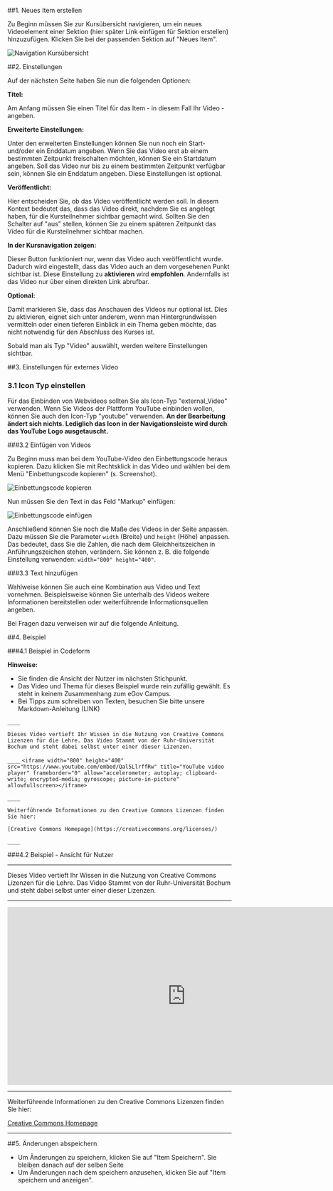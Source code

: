 ##1. Neues Item erstellen

Zu Beginn müssen Sie zur Kursübersicht navigieren, um ein neues Videoelement einer Sektion (hier später Link einfügen für Sektion erstellen) hinzuzufügen. Klicken Sie bei der passenden Sektion auf "Neues Item".

![Navigation Kursübersicht](/images/items/Navigation_zur_Kursstruktur.png)
		


##2. Einstellungen

Auf der nächsten Seite haben Sie nun die folgenden Optionen:


**Titel:** 

Am Anfang müssen Sie einen Titel für das Item - in diesem Fall Ihr Video - angeben. 


**Erweiterte Einstellungen:** 

Unter den erweiterten Einstellungen können Sie nun noch ein Start- und/oder ein Enddatum angeben. Wenn Sie das Video erst ab einem bestimmten Zeitpunkt freischalten möchten, können Sie ein Startdatum angeben. Soll das Video nur bis zu einem bestimmten Zeitpunkt verfügbar sein, können Sie ein Enddatum angeben. Diese Einstellungen ist optional. 


**Veröffentlicht:** 

Hier entscheiden Sie, ob das Video veröffentlicht werden soll. In diesem Kontext bedeutet das, dass das Video direkt, nachdem Sie es angelegt haben, für die Kursteilnehmer sichtbar gemacht wird. Sollten Sie den Schalter auf "aus" stellen, können Sie zu einem späteren Zeitpunkt das Video für die Kursteilnehmer sichtbar machen. 


**In der Kursnavigation zeigen:** 

Dieser Button funktioniert nur, wenn das Video auch veröffentlicht wurde. Dadurch wird eingestellt, dass das Video auch an dem vorgesehenen Punkt sichtbar ist. Diese Einstellung zu **aktivieren** wird **empfohlen**. Andernfalls ist das Video nur über einen direkten Link abrufbar.

**Optional:** 

Damit markieren Sie, dass das Anschauen des Videos nur optional ist. Dies zu aktivieren, eignet sich unter anderem, wenn man Hintergrundwissen vermitteln  oder einen tieferen Einblick in ein Thema geben möchte, das nicht notwendig für den Abschluss des Kurses ist. 

Sobald man als Typ "Video" auswählt, werden weitere Einstellungen sichtbar.

##3. Einstellungen für externes Video

### 3.1 Icon Typ einstellen

Für das Einbinden von Webvideos sollten Sie als Icon-Typ "external_Video" verwenden. Wenn Sie Videos der Plattform YouTube einbinden wollen, können Sie auch den Icon-Typ "youtube" verwenden. **An der Bearbeitung ändert sich nichts. Lediglich das Icon in der Navigationsleiste wird durch das YouTube Logo ausgetauscht.**


###3.2 Einfügen von Videos

Zu Beginn muss man bei dem YouTube-Video den Einbettungscode heraus kopieren. Dazu klicken Sie mit Rechtsklick in das Video und wählen bei dem Menü "Einbettungscode kopieren" (s. Screenshot). 

![Einbettungscode kopieren](/images/items/Video_einbetten.png)

Nun müssen Sie den Text in das Feld "Markup" einfügen:

![Einbettungscode einfügen](/images/items/Einbettungscode_einfuegen.png)

Anschließend können Sie noch die Maße des Videos in der Seite anpassen. Dazu müssen Sie die Parameter ``width`` (Breite) und ``height`` (Höhe) anpassen. Das bedeutet, dass Sie die Zahlen, die nach dem Gleichheitszeichen in Anführungszeichen stehen, verändern. Sie können z. B. die folgende Einstellung verwenden: ``width="800" height="400"``.

###3.3 Text hinzufügen

Wahlweise können Sie auch eine Kombination aus Video und Text vornehmen. Beispielsweise können Sie unterhalb des Videos weitere Informationen bereitstellen oder weiterführende Informationsquellen angeben. 

Bei Fragen dazu verweisen wir auf die folgende Anleitung. 

##4. Beispiel 

###4.1 Beispiel in Codeform

**Hinweise:**  

- Sie finden die Ansicht der Nutzer im nächsten Stichpunkt.  
- Das Video und Thema für dieses Beispiel wurde rein zufällig gewählt. Es steht in keinem Zusammenhang zum eGov Campus.  
- Bei Tipps zum schreiben von Texten, besuchen Sie bitte unsere Markdown-Anleitung (LINK)


``____``

``Dieses Video vertieft Ihr Wissen in die Nutzung von Creative Commons Lizenzen für die Lehre. Das Video Stammt von der Ruhr-Universität Bochum und steht dabei selbst unter einer dieser Lizenzen.``

``____``
``<iframe width="800" height="400" src="https://www.youtube.com/embed/Qal5LlrffRw" title="YouTube video player" frameborder="0" allow="accelerometer; autoplay; clipboard-write; encrypted-media; gyroscope; picture-in-picture" allowfullscreen></iframe>``

``____``

``Weiterführende Informationen zu den Creative Commons Lizenzen finden Sie hier:``

``[Creative Commons Homepage](https://creativecommons.org/licenses/)``

``____``


###4.2 Beispiel - Ansicht für Nutzer
____

Dieses Video vertieft Ihr Wissen in die Nutzung von Creative Commons Lizenzen für die Lehre. Das Video Stammt von der Ruhr-Universität Bochum und steht dabei selbst unter einer dieser Lizenzen.

____
<iframe width="800" height="400" src="https://www.youtube.com/embed/Qal5LlrffRw" title="YouTube video player" frameborder="0" allow="accelerometer; autoplay; clipboard-write; encrypted-media; gyroscope; picture-in-picture" allowfullscreen></iframe>

____

Weiterführende Informationen zu den Creative Commons Lizenzen finden Sie hier:

[Creative Commons Homepage](https://creativecommons.org/licenses/)

____

##5. Änderungen abspeichern
- Um Änderungen zu speichern, klicken Sie auf "Item Speichern". Sie bleiben danach auf der selben Seite
- Um Änderungen nach dem speichern anzusehen, klicken Sie auf "Item speichern und anzeigen".


